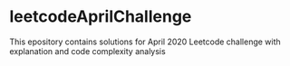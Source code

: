 # leetcodeAprilChallenge

This epository contains solutions for April 2020 Leetcode challenge with explanation and code complexity analysis
